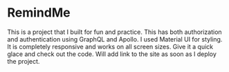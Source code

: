 # RemindMe

This is a project that I built for fun and practice. This has both authorization and authentication using GraphQL and Apollo. I used Material UI for styling. It is completely responsive and works on all screen sizes.
Give it a quick glace and check out the code. Will add link to the site as soon as I deploy the project.
